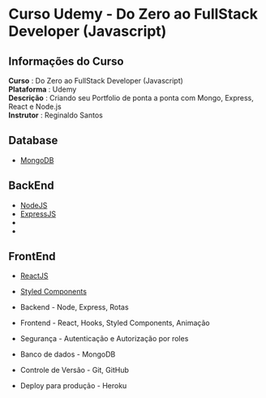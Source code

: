 # Curso Udemy - Do Zero ao FullStack Developer (Javascript)

## **Informações do Curso**
<p>
 
  **Curso**      : Do Zero ao FullStack Developer (Javascript) </br>
  **Plataforma** : Udemy </br>
  **Descrição**  : Criando seu Portfolio de ponta a ponta com Mongo, Express, React e Node.js </br>
  **Instrutor**  : Reginaldo Santos
  
</p>

## Database
* [MongoDB]()

## BackEnd

* [NodeJS]()
* [ExpressJS]()
* []()
* []()

## FrontEnd

* [ReactJS]()
* [Styled Components]()

* Backend - Node, Express, Rotas
* Frontend - React, Hooks, Styled Components, Animação
* Segurança - Autenticação e Autorização por roles
* Banco de dados - MongoDB
* Controle de Versão - Git, GitHub
* Deploy para produção - Heroku
